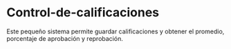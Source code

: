 # Control-de-calificaciones
Este pequeño sistema permite guardar calificaciones y obtener el promedio, porcentaje de aprobación y reprobación.
